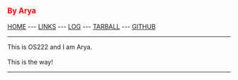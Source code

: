 
<span style="color:red; font-weight:bold; font-size:larger;">By Arya</span>
<br><br>
[HOME](.) ---
[LINKS](https://AryaDaffaA.github.io/os222/LINKS/) ---
[LOG](TXT/mylog.txt) ---
[TARBALL](SandBox/cbkadal.tar.xz) ---
[GITHUB](https://github.com/AryaDaffaA/os222)
<br>
<hr>
This is OS222 and I am Arya.
<br><br>
This is the way!
<br>
<hr>

